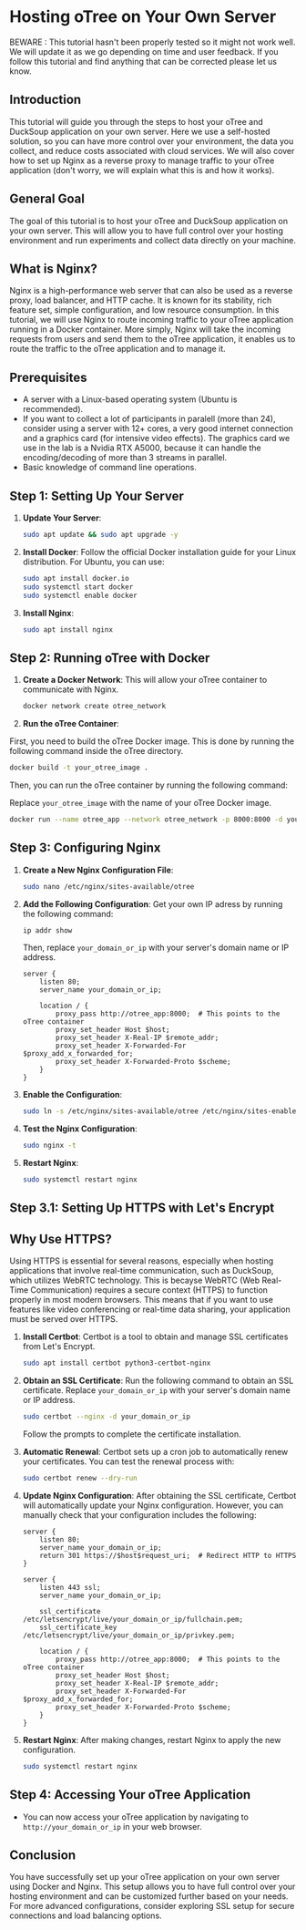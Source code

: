 # Hosting oTree on Your Own Server

BEWARE : This tutorial hasn't been properly tested so it might not work well. We will update it as we go depending on time and user feedback. If you follow this tutorial and find anything that can be corrected please let us know.

## Introduction
This tutorial will guide you through the steps to host your oTree and DuckSoup application on your own server. Here we use a self-hosted solution, so you can have more control over your environment, the data you collect, and reduce costs associated with cloud services. We will also cover how to set up Nginx as a reverse proxy to manage traffic to your oTree application (don't worry, we will explain what this is and how it works).

## General Goal
The goal of this tutorial is to host your oTree and DuckSoup application on your own server. This will allow you to have full control over your hosting environment and run experiments and collect data directly on your machine.

## What is Nginx?
Nginx is a high-performance web server that can also be used as a reverse proxy, load balancer, and HTTP cache. It is known for its stability, rich feature set, simple configuration, and low resource consumption. In this tutorial, we will use Nginx to route incoming traffic to your oTree application running in a Docker container. More simply, Nginx will take the incoming requests from users and send them to the oTree application, it enables us to route the traffic to the oTree application and to manage it.

## Prerequisites
- A server with a Linux-based operating system (Ubuntu is recommended).
- If you want to collect a lot of participants in paralell (more than 24), consider using a server with 12+ cores, a very good internet connection and a graphics card (for intensive video effects). The graphics card we use in the lab is a Nvidia RTX A5000, because it can handle the encoding/decoding of more than 3 streams in parallel. 
- Basic knowledge of command line operations.

## Step 1: Setting Up Your Server

1. **Update Your Server**:
   ```bash
   sudo apt update && sudo apt upgrade -y
   ```

2. **Install Docker**:
   Follow the official Docker installation guide for your Linux distribution. For Ubuntu, you can use:
   ```bash
   sudo apt install docker.io
   sudo systemctl start docker
   sudo systemctl enable docker
   ```

3. **Install Nginx**:
   ```bash
   sudo apt install nginx
   ```

## Step 2: Running oTree with Docker

1. **Create a Docker Network**:
   This will allow your oTree container to communicate with Nginx.
   ```bash
   docker network create otree_network
   ```

2. **Run the oTree Container**:

First, you need to build the oTree Docker image. This is done by running the following command inside the oTree directory.
   ```bash
   docker build -t your_otree_image .
   ```
Then, you can run the oTree container by running the following command:

   Replace `your_otree_image` with the name of your oTree Docker image.
   ```bash
   docker run --name otree_app --network otree_network -p 8000:8000 -d your_otree_image
   ```

## Step 3: Configuring Nginx

1. **Create a New Nginx Configuration File**:
   ```bash
   sudo nano /etc/nginx/sites-available/otree
   ```

2. **Add the Following Configuration**:
   Get your own IP adress by running the following command:
   ```bash
   ip addr show
   ```
   
   Then, replace `your_domain_or_ip` with your server's domain name or IP address.
   ```nginx
   server {
       listen 80;
       server_name your_domain_or_ip;

       location / {
           proxy_pass http://otree_app:8000;  # This points to the oTree container
           proxy_set_header Host $host;
           proxy_set_header X-Real-IP $remote_addr;
           proxy_set_header X-Forwarded-For $proxy_add_x_forwarded_for;
           proxy_set_header X-Forwarded-Proto $scheme;
       }
   }
   ```

3. **Enable the Configuration**:
   ```bash
   sudo ln -s /etc/nginx/sites-available/otree /etc/nginx/sites-enabled/
   ```

4. **Test the Nginx Configuration**:
   ```bash
   sudo nginx -t
   ```

5. **Restart Nginx**:
   ```bash
   sudo systemctl restart nginx
   ```

## Step 3.1: Setting Up HTTPS with Let's Encrypt

## Why Use HTTPS?

Using HTTPS is essential for several reasons, especially when hosting applications that involve real-time communication, such as DuckSoup, which utilizes WebRTC technology. This is becayse WebRTC (Web Real-Time Communication) requires a secure context (HTTPS) to function properly in most modern browsers. This means that if you want to use features like video conferencing or real-time data sharing, your application must be served over HTTPS.

1. **Install Certbot**:
   Certbot is a tool to obtain and manage SSL certificates from Let's Encrypt.
   ```bash
   sudo apt install certbot python3-certbot-nginx
   ```

2. **Obtain an SSL Certificate**:
   Run the following command to obtain an SSL certificate. Replace `your_domain_or_ip` with your server's domain name or IP address.
   ```bash
   sudo certbot --nginx -d your_domain_or_ip
   ```

   Follow the prompts to complete the certificate installation.

3. **Automatic Renewal**:
   Certbot sets up a cron job to automatically renew your certificates. You can test the renewal process with:
   ```bash
   sudo certbot renew --dry-run
   ```

4. **Update Nginx Configuration**:
   After obtaining the SSL certificate, Certbot will automatically update your Nginx configuration. However, you can manually check that your configuration includes the following:
   ```nginx
   server {
       listen 80;
       server_name your_domain_or_ip;
       return 301 https://$host$request_uri;  # Redirect HTTP to HTTPS
   }

   server {
       listen 443 ssl;
       server_name your_domain_or_ip;

       ssl_certificate /etc/letsencrypt/live/your_domain_or_ip/fullchain.pem;
       ssl_certificate_key /etc/letsencrypt/live/your_domain_or_ip/privkey.pem;

       location / {
           proxy_pass http://otree_app:8000;  # This points to the oTree container
           proxy_set_header Host $host;
           proxy_set_header X-Real-IP $remote_addr;
           proxy_set_header X-Forwarded-For $proxy_add_x_forwarded_for;
           proxy_set_header X-Forwarded-Proto $scheme;
       }
   }
   ```

5. **Restart Nginx**:
   After making changes, restart Nginx to apply the new configuration.
   ```bash
   sudo systemctl restart nginx
   ```

## Step 4: Accessing Your oTree Application

- You can now access your oTree application by navigating to `http://your_domain_or_ip` in your web browser.

## Conclusion
You have successfully set up your oTree application on your own server using Docker and Nginx. This setup allows you to have full control over your hosting environment and can be customized further based on your needs. For more advanced configurations, consider exploring SSL setup for secure connections and load balancing options. 